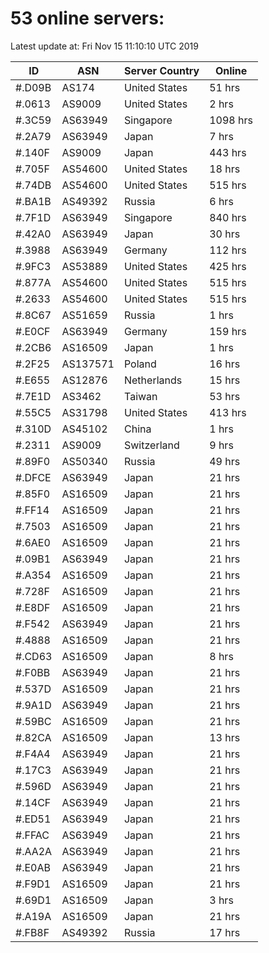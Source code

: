 # 53 online servers:

Latest update at: Fri Nov 15 11:10:10 UTC 2019

| ID | ASN | Server Country | Online |
| -- | --- | -------------- | ------ |
| #.D09B | AS174 | United States | 51 hrs |
| #.0613 | AS9009 | United States | 2 hrs |
| #.3C59 | AS63949 | Singapore | 1098 hrs |
| #.2A79 | AS63949 | Japan | 7 hrs |
| #.140F | AS9009 | Japan | 443 hrs |
| #.705F | AS54600 | United States | 18 hrs |
| #.74DB | AS54600 | United States | 515 hrs |
| #.BA1B | AS49392 | Russia | 6 hrs |
| #.7F1D | AS63949 | Singapore | 840 hrs |
| #.42A0 | AS63949 | Japan | 30 hrs |
| #.3988 | AS63949 | Germany | 112 hrs |
| #.9FC3 | AS53889 | United States | 425 hrs |
| #.877A | AS54600 | United States | 515 hrs |
| #.2633 | AS54600 | United States | 515 hrs |
| #.8C67 | AS51659 | Russia | 1 hrs |
| #.E0CF | AS63949 | Germany | 159 hrs |
| #.2CB6 | AS16509 | Japan | 1 hrs |
| #.2F25 | AS137571 | Poland | 16 hrs |
| #.E655 | AS12876 | Netherlands | 15 hrs |
| #.7E1D | AS3462 | Taiwan | 53 hrs |
| #.55C5 | AS31798 | United States | 413 hrs |
| #.310D | AS45102 | China | 1 hrs |
| #.2311 | AS9009 | Switzerland | 9 hrs |
| #.89F0 | AS50340 | Russia | 49 hrs |
| #.DFCE | AS63949 | Japan | 21 hrs |
| #.85F0 | AS16509 | Japan | 21 hrs |
| #.FF14 | AS16509 | Japan | 21 hrs |
| #.7503 | AS16509 | Japan | 21 hrs |
| #.6AE0 | AS16509 | Japan | 21 hrs |
| #.09B1 | AS63949 | Japan | 21 hrs |
| #.A354 | AS16509 | Japan | 21 hrs |
| #.728F | AS16509 | Japan | 21 hrs |
| #.E8DF | AS16509 | Japan | 21 hrs |
| #.F542 | AS63949 | Japan | 21 hrs |
| #.4888 | AS16509 | Japan | 21 hrs |
| #.CD63 | AS16509 | Japan | 8 hrs |
| #.F0BB | AS63949 | Japan | 21 hrs |
| #.537D | AS16509 | Japan | 21 hrs |
| #.9A1D | AS63949 | Japan | 21 hrs |
| #.59BC | AS16509 | Japan | 21 hrs |
| #.82CA | AS16509 | Japan | 13 hrs |
| #.F4A4 | AS63949 | Japan | 21 hrs |
| #.17C3 | AS63949 | Japan | 21 hrs |
| #.596D | AS63949 | Japan | 21 hrs |
| #.14CF | AS63949 | Japan | 21 hrs |
| #.ED51 | AS63949 | Japan | 21 hrs |
| #.FFAC | AS63949 | Japan | 21 hrs |
| #.AA2A | AS63949 | Japan | 21 hrs |
| #.E0AB | AS63949 | Japan | 21 hrs |
| #.F9D1 | AS16509 | Japan | 21 hrs |
| #.69D1 | AS16509 | Japan | 3 hrs |
| #.A19A | AS16509 | Japan | 21 hrs |
| #.FB8F | AS49392 | Russia | 17 hrs |

